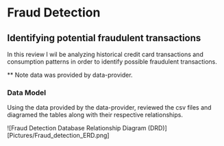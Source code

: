 # Fraud Detection 
## Identifying potential fraudulent transactions 

In this review I wil be analyzing historical credit card transactions and consumption patterns in order to identify possible fraudulent transactions.

** Note data was provided by data-provider. 

### Data Model

Using the data provided by the data-provider, reviewed the csv files and diagramed the tables along with their respective relationships. 

![Fraud Detection Database Relationship Diagram (DRD)][Pictures/Fraud_detection_ERD.png]
